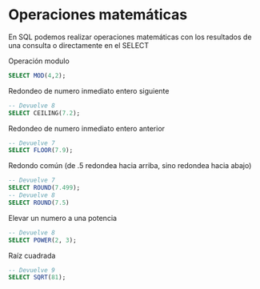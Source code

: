 # **Operaciones matemáticas**

En SQL podemos realizar operaciones matemáticas con los resultados de una consulta o directamente en el SELECT

Operación modulo
```sql
SELECT MOD(4,2);
```

Redondeo de numero inmediato entero siguiente
```sql
-- Devuelve 8
SELECT CEILING(7.2);
```

Redondeo de numero inmediato entero anterior
```sql
-- Devuelve 7
SELECT FLOOR(7.9);
```

Redondo común (de .5 redondea hacia arriba, sino redondea hacia abajo)
```sql
-- Devuelve 7
SELECT ROUND(7.499);
-- Devuelve 8
SELECT ROUND(7.5)
```

Elevar un numero a una potencia
```sql
-- Devuelve 8
SELECT POWER(2, 3);
```

Raíz cuadrada 
```sql
-- Devuelve 9
SELECT SQRT(81);
```

